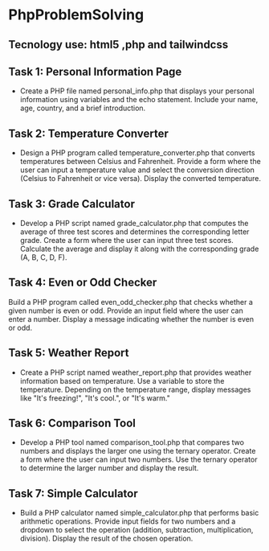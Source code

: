 # PhpProblemSolving
## Tecnology use: html5 ,php and tailwindcss

## Task 1: Personal Information Page

- Create a PHP file named personal_info.php that displays your personal information using variables and the echo statement. Include your name, age, country, and a brief introduction.


## Task 2: Temperature Converter

- Design a PHP program called temperature_converter.php that converts temperatures between Celsius and Fahrenheit. Provide a form where the user can input a temperature value and select the conversion direction (Celsius to Fahrenheit or vice versa). Display the converted temperature.

## Task 3: Grade Calculator


- Develop a PHP script named grade_calculator.php that computes the average of three test scores and determines the corresponding letter grade. Create a form where the user can input three test scores. Calculate the average and display it along with the corresponding grade (A, B, C, D, F).


## Task 4: Even or Odd Checker


Build a PHP program called even_odd_checker.php that checks whether a given number is even or odd. Provide an input field where the user can enter a number. Display a message indicating whether the number is even or odd.


## Task 5: Weather Report


- Create a PHP script named weather_report.php that provides weather information based on temperature. Use a variable to store the temperature. Depending on the temperature range, display messages like "It's freezing!", "It's cool.", or "It's warm."


## Task 6: Comparison Tool


-  Develop a PHP tool named comparison_tool.php that compares two numbers and displays the larger one using the ternary operator. Create a form where the user can input two numbers. Use the ternary operator to determine the larger number and display the result.


## Task 7: Simple Calculator


- Build a PHP calculator named simple_calculator.php that performs basic arithmetic operations. Provide input fields for two numbers and a dropdown to select the operation (addition, subtraction, multiplication, division). Display the result of the chosen operation.

